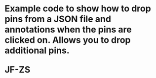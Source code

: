 
<h1 >Example code to show how to drop pins from a JSON file and annotations when the pins are clicked on. Allows you to drop additional pins.

<break>


JF-ZS






